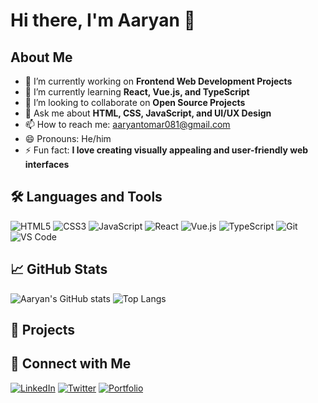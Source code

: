 # Hi there, I'm Aaryan 👋

## About Me
- 🔭 I’m currently working on **Frontend Web Development Projects**
- 🌱 I’m currently learning **React, Vue.js, and TypeScript**
- 👯 I’m looking to collaborate on **Open Source Projects**
- 💬 Ask me about **HTML, CSS, JavaScript, and UI/UX Design**
- 📫 How to reach me: aaryantomar081@gmail.com
- 😄 Pronouns: He/him
- ⚡ Fun fact: **I love creating visually appealing and user-friendly web interfaces**

## 🛠️ Languages and Tools
![HTML5](https://img.shields.io/badge/-HTML5-E34F26?style=flat&logo=html5&logoColor=white)
![CSS3](https://img.shields.io/badge/-CSS3-1572B6?style=flat&logo=css3&logoColor=white)
![JavaScript](https://img.shields.io/badge/-JavaScript-F7DF1E?style=flat&logo=javascript&logoColor=black)
![React](https://img.shields.io/badge/-React-61DAFB?style=flat&logo=react&logoColor=black)
![Vue.js](https://img.shields.io/badge/-Vue.js-4FC08D?style=flat&logo=vue.js&logoColor=white)
![TypeScript](https://img.shields.io/badge/-TypeScript-007ACC?style=flat&logo=typescript&logoColor=white)
![Git](https://img.shields.io/badge/-Git-F05032?style=flat&logo=git&logoColor=white)
![VS Code](https://img.shields.io/badge/-VS%20Code-007ACC?style=flat&logo=visual-studio-code&logoColor=white)

## 📈 GitHub Stats
![Aaryan's GitHub stats](https://github-readme-stats.vercel.app/api?username=Aaryan12082003&show_icons=true&theme=radical)
![Top Langs](https://github-readme-stats.vercel.app/api/top-langs/?username=Aaryan12082003&layout=compact&theme=radical)

## 📂 Projects


## 🔗 Connect with Me
[![LinkedIn](https://img.shields.io/badge/-LinkedIn-0077B5?style=flat&logo=linkedin&logoColor=white)](https://linkedin.com/in/yourprofile)
[![Twitter](https://img.shields.io/badge/-Twitter-1DA1F2?style=flat&logo=twitter&logoColor=white)](https://twitter.com/yourprofile)
[![Portfolio](https://img.shields.io/badge/-Portfolio-000000?style=flat&logo=firefox&logoColor=white)](https://yourportfolio.com)

<!---
Aaryan12082003/Aaryan12082003 is a ✨ special ✨ repository because its `README.md` (this file) appears on your GitHub profile.
You can click the Preview link to take a look at your changes.
--->
